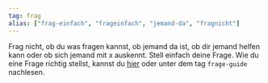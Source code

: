 ```yaml
---
tag: frag
alias: ["frag-einfach", "frageinfach", "jemand-da", "fragnicht"]
---
```


Frag nicht, ob du was fragen kannst, ob jemand da ist, ob dir jemand helfen kann oder ob sich jemand mit x auskennt. Stell einfach deine Frage.
Wie du eine Frage richtig stellst, kannst du [hier](<https://tty1.net/smart-questions_de.html>) oder unter dem tag `frage-guide` nachlesen.

